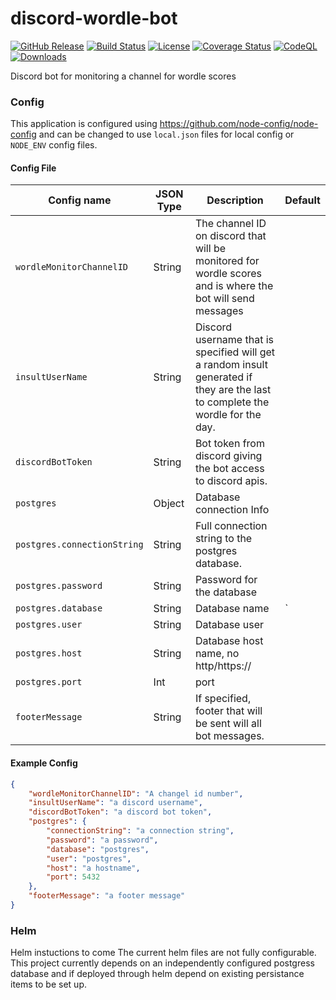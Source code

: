 # discord-wordle-bot
[![GitHub Release](https://img.shields.io/github/release/Serk72/discord-wordle-bot.svg?logo=github)](https://github.com/Serk72/discord-wordle-bot/releases)
[![Build Status](https://github.com/Serk72/discord-wordle-bot/actions/workflows/main.yml/badge.svg)](https://github.com/Serk72/discord-wordle-bot/actions)
[![License](https://img.shields.io/badge/License-Apache%202.0-blue.svg)](https://github.com/Serk72/discord-wordle-bot/blob/main/LICENSE)
[![Coverage Status](https://codecov.io/github/Serk72/discord-wordle-bot/branch/main/graph/badge.svg)](https://codecov.io/github/Serk72/discord-wordle-bot)
[![CodeQL](https://github.com/Serk72/discord-wordle-bot/actions/workflows/codeql-analysis.yml/badge.svg)](https://github.com/Serk72/discord-wordle-bot/actions/workflows/codeql-analysis.yml)
[![Downloads](https://img.shields.io/github/downloads/Serk72/discord-wordle-bot/total?logo=github)](https://github.com/Serk72/discord-wordle-bot/releases)

Discord bot for monitoring a channel for wordle scores

### Config
This application is configured using https://github.com/node-config/node-config and can be changed to use `local.json` files for local config or `NODE_ENV` config files.
#### Config File

| Config name                    | JSON Type | Description | Default |
|--------------------------------|-----------|-------------|---------|
| `wordleMonitorChannelID`       | String    | The channel ID on discord that will be monitored for wordle scores and is where the bot will send messages |  |
| `insultUserName`               | String    | Discord username that is specified will get a random insult generated if they are the last to complete the wordle for the day. |  |
| `discordBotToken`              | String    | Bot token from discord giving the bot access to discord apis. |  |
| `postgres`                     | Object    | Database connection Info |  | 
| `postgres.connectionString`    | String    | Full connection string to the postgres database.                              |  |
| `postgres.password`            | String    | Password for the database   |  |
| `postgres.database`            | String    | Database name                  | ` |
| `postgres.user`                | String    | Database user  | |
| `postgres.host`                | String    | Database host name, no http/https:// |  |
| `postgres.port`                | Int       | port                          | |
| `footerMessage`                | String    | If specified, footer that will be sent will all bot messages. |  |

#### Example Config
```json
{
    "wordleMonitorChannelID": "A changel id number",
    "insultUserName": "a discord username",
    "discordBotToken": "a discord bot token",
    "postgres": {
        "connectionString": "a connection string",
        "password": "a password",
        "database": "postgres",
        "user": "postgres",
        "host": "a hostname",
        "port": 5432
    },
    "footerMessage": "a footer message"
}
```


### Helm

Helm instuctions to come
The current helm files are not fully configurable.
This project currently depends on an independently configured postgress database and if deployed through helm depend on existing persistance items to be set up.